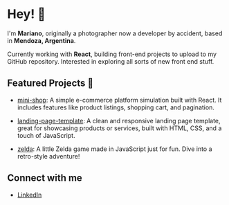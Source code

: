 # Hey! 👋

I'm **Mariano**, originally a photographer now a developer by accident, based in **Mendoza, Argentina**.

Currently working with **React**, building front-end projects to upload to my GitHub repository.
Interested in exploring all sorts of new front end stuff.

## Featured Projects 🚀

- [mini-shop](https://github.com/Mariano-Ariel/mini-shop): A simple e-commerce platform simulation built with React. It includes features like product listings, shopping cart, and pagination.
  
- [landing-page-template](https://github.com/Mariano-Ariel/landing-page-template): A clean and responsive landing page template, great for showcasing products or services, built with HTML, CSS, and a touch of JavaScript.
  
- [zelda](https://github.com/Mariano-Ariel/zelda): A little Zelda game made in JavaScript just for fun. Dive into a retro-style adventure!

## Connect with me
- [LinkedIn](https://www.linkedin.com/in/mariano-rodriguez-dev)
